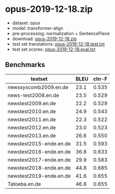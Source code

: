 # opus-2019-12-18.zip

* dataset: opus
* model: transformer-align
* pre-processing: normalization + SentencePiece
* download: [opus-2019-12-18.zip](https://object.pouta.csc.fi/OPUS-MT-dev/en-de/opus-2019-12-18.zip)
* test set translations: [opus-2019-12-18.test.txt](https://object.pouta.csc.fi/OPUS-MT-dev/en-de/opus-2019-12-18.test.txt)
* test set scores: [opus-2019-12-18.eval.txt](https://object.pouta.csc.fi/OPUS-MT-dev/en-de/opus-2019-12-18.eval.txt)

## Benchmarks

| testset               | BLEU  | chr-F |
|-----------------------|-------|-------|
| newssyscomb2009.en.de 	| 23.1 	| 0.535 |
| news-test2008.en.de 	| 23.5 	| 0.529 |
| newstest2009.en.de 	| 22.2 	| 0.529 |
| newstest2010.en.de 	| 24.9 	| 0.543 |
| newstest2011.en.de 	| 22.3 	| 0.522 |
| newstest2012.en.de 	| 23.0 	| 0.523 |
| newstest2013.en.de 	| 26.6 	| 0.550 |
| newstest2015-ende.en.de 	| 31.5 	| 0.593 |
| newstest2016-ende.en.de 	| 36.8 	| 0.633 |
| newstest2017-ende.en.de 	| 29.9 	| 0.583 |
| newstest2018-ende.en.de 	| 44.8 	| 0.685 |
| newstest2019-ende.en.de 	| 41.6 	| 0.655 |
| Tatoeba.en.de 	| 46.8 	| 0.655 |

